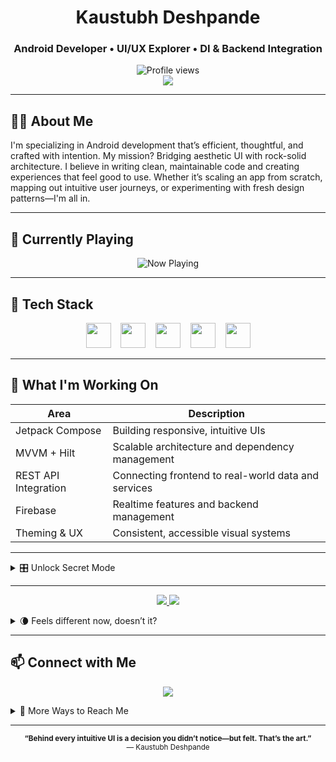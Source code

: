 <h1 align="center">Kaustubh Deshpande</h1>
<h3 align="center">Android Developer • UI/UX Explorer • DI & Backend Integration</h3>

<p align="center">
  <img src="https://komarev.com/ghpvc/?username=deshkaustubh&color=0e75b6&style=flat" alt="Profile views" />
  <br>
  <img src="https://img.shields.io/badge/-Recruiter_Mode_ON-green?style=for-the-badge" />
</p>

---

## 👨‍💻 About Me

I'm specializing in Android development that’s efficient, thoughtful, and crafted with intention. My mission? Bridging aesthetic UI with rock-solid architecture. I believe in writing clean, maintainable code and creating experiences that feel good to use. Whether it’s scaling an app from scratch, mapping out intuitive user journeys, or experimenting with fresh design patterns—I'm all in.

---

## 🔁 Currently Playing

<p align="center">
  <img src="https://readme-typing-svg.herokuapp.com?font=Fira+Code&pause=1000&color=0e75b6&center=true&vCenter=true&width=435&lines=Now+playing%3A+Jetpack+Compose;Now+playing%3A+MVVM+%2B+DI;Now+playing%3A+REST+APIs+%2B+Firebase;Now+playing%3A+Material+UI+Patterns" alt="Now Playing" />
</p>

---

## 🚀 Tech Stack

<div align="center">
  <img src="https://cdn.jsdelivr.net/gh/devicons/devicon/icons/android/android-original.svg" height="40" />
  &nbsp;&nbsp;
  <img src="https://cdn.jsdelivr.net/gh/devicons/devicon/icons/kotlin/kotlin-original.svg" height="40" />
  &nbsp;&nbsp;
  <img src="https://cdn.jsdelivr.net/gh/devicons/devicon/icons/androidstudio/androidstudio-original.svg" height="40" />
  &nbsp;&nbsp;
  <img src="https://cdn.jsdelivr.net/gh/devicons/devicon/icons/figma/figma-original.svg" height="40" />
  &nbsp;&nbsp;
  <img src="https://cdn.jsdelivr.net/gh/devicons/devicon/icons/intellij/intellij-original.svg" height="40" />
</div>

---

## 🎯 What I'm Working On

| Area                 | Description                                           |
|----------------------|-------------------------------------------------------|
| Jetpack Compose      | Building responsive, intuitive UIs                    |
| MVVM + Hilt          | Scalable architecture and dependency management       |
| REST API Integration | Connecting frontend to real-world data and services   |
| Firebase             | Realtime features and backend management              |
| Theming & UX         | Consistent, accessible visual systems                 |

---

<details>
  <summary>🎛️ Unlock Secret Mode</summary>

  ✅ **Access granted**

  You’ve got sharp instincts. Most people don’t even open collapsibles.

  → Let’s build something surprising.  
  💌 contact.deshkaustubh@gmail.com  
  🛠️ Or just explore—I hide stories in my codebase.
</details>

---

<p align="center">
  <a href="https://kaustubhdeshpande.tech/" target="_blank">
    <img src="https://img.shields.io/badge/🌙-Activate_Dark_Mode-grey?style=for-the-badge" />
  </a>
  <img src="https://img.shields.io/badge/Clicks-3,591+and+rising-brightgreen?style=for-the-badge" />
</p>

<details>
  <summary>🌘 Feels different now, doesn’t it?</summary>

  Surprise! That wasn’t a dark mode toggle—it was a stealth link to my portfolio.  
  You clicked it. That means you’re curious. I like you already.
</details>

---

## 📫 Connect with Me

<p align="center">
  <a href="https://linkedin.com/in/deshkaustubh" target="_blank">
    <img src="https://img.shields.io/badge/Let's Connect on LinkedIn-0077B5?style=for-the-badge&logo=linkedin&logoColor=white" />
  </a>
</p>

<details>
  <summary>📎 More Ways to Reach Me</summary>
  <br>

  <p align="left">
    <a href="https://kaustubhdeshpande.tech/" target="_blank">
      <img src="https://img.shields.io/badge/Portfolio-000000?style=for-the-badge&logo=About.me&logoColor=white" />
    </a>
    <a href="https://x.com/desh_kaustubh" target="_blank">
      <img src="https://img.shields.io/badge/X-000000?style=for-the-badge&logo=twitter&logoColor=white" />
    </a>
    <a href="https://instagram.com/deshkaustubh" target="_blank">
      <img src="https://img.shields.io/badge/Instagram-E4405F?style=for-the-badge&logo=instagram&logoColor=white" />
    </a>
    <a href="https://bsky.app/profile/kaustubhdeshpande.bsky.social" target="_blank">
      <img src="https://img.shields.io/badge/Bluesky-0A75FF?style=for-the-badge&logo=bluesky&logoColor=white" />
    </a>
    <a href="https://linktr.ee/kaustubhdeshpande" target="_blank">
      <img src="https://img.shields.io/badge/Linktree-43E660?style=for-the-badge&logo=Linktree&logoColor=white" />
    </a>
    <a href="https://g.dev/deshkaustubh" target="_blank">
      <img src="https://img.shields.io/badge/g.dev-4285F4?style=for-the-badge&logo=Google&logoColor=white" />
    </a>
    <a href="https://discord.com/users/deshkaustubh" target="_blank">
      <img src="https://img.shields.io/badge/Discord-5865F2?style=for-the-badge&logo=discord&logoColor=white" />
    </a>
    <a href="mailto:contact.deshkaustubh@gmail.com" target="_blank">
      <img src="https://img.shields.io/badge/Email-D14836?style=for-the-badge&logo=gmail&logoColor=white" />
    </a>
  </p>
</details>

---

<p align="center"><sub><b>“Behind every intuitive UI is a decision you didn’t notice—but felt. That’s the art.”</b><br>— Kaustubh Deshpande</sub></p>
